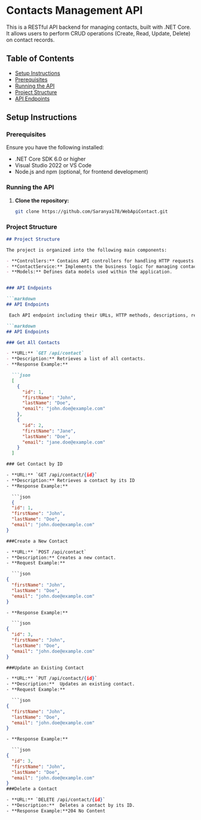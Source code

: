 # Contacts Management API

This is a RESTful API backend for managing contacts, built with .NET Core. It allows users to perform CRUD operations (Create, Read, Update, Delete) on contact records.

## Table of Contents

- [Setup Instructions](#setup-instructions)
- [Prerequisites](#prerequisites)
- [Running the API](#running-the-api)
- [Project Structure](#project-structure)
- [API Endpoints](#api-endpoints)


## Setup Instructions

### Prerequisites

Ensure you have the following installed:

- .NET Core SDK 6.0 or higher
- Visual Studio 2022 or VS Code
- Node.js and npm (optional, for frontend development)

### Running the API

1. **Clone the repository:**

   ```bash
   git clone https://github.com/Saranya178/WebApiContact.git

### Project Structure

```markdown
## Project Structure

The project is organized into the following main components:

- **Controllers:** Contains API controllers for handling HTTP requests.
- **ContactService:** Implements the business logic for managing contacts.
- **Models:** Defines data models used within the application.


### API Endpoints

```markdown
## API Endpoints

 Each API endpoint including their URLs, HTTP methods, descriptions, request payloads (if applicable), and response formats. Here’s an example for each endpoint (GET, POST, PUT, DELETE):

```markdown
## API Endpoints

### Get All Contacts

- **URL:** `GET /api/contact`
- **Description:** Retrieves a list of all contacts.
- **Response Example:**

  ```json
  [
    {
      "id": 1,
      "firstName": "John",
      "lastName": "Doe",
      "email": "john.doe@example.com"
    },
    {
      "id": 2,
      "firstName": "Jane",
      "lastName": "Doe",
      "email": "jane.doe@example.com"
    }
  ]

### Get Contact by ID

- **URL:** `GET /api/contact/{id}`
- **Description:** Retrieves a contact by its ID
- **Response Example:**

  ```json
  {
  "id": 1,
  "firstName": "John",
  "lastName": "Doe",
  "email": "john.doe@example.com"
}

###Create a New Contact

- **URL:** `POST /api/contact`
- **Description:** Creates a new contact.
- **Request Example:**

  ```json
{
  "firstName": "John",
  "lastName": "Doe",
  "email": "john.doe@example.com"
}

- **Response Example:**

  ```json
{
  "id": 3,
  "firstName": "John",
  "lastName": "Doe",
  "email": "john.doe@example.com"
}

###Update an Existing Contact

- **URL:** `PUT /api/contact/{id}`
- **Description:**  Updates an existing contact.
- **Request Example:**

  ```json
{
  "firstName": "John",
  "lastName": "Doe",
  "email": "john.doe@example.com"
}

- **Response Example:**

  ```json
{
  "id": 3,
  "firstName": "John",
  "lastName": "Doe",
  "email": "john.doe@example.com"
}
###Delete a Contact

- **URL:** `DELETE /api/contact/{id}`
- **Description:**  Deletes a contact by its ID.
- **Response Example:**204 No Content




